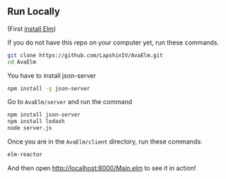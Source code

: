 ## Run Locally

(First [install Elm](http://elm-lang.org/install))

If you do not have this repo on your computer yet, run these commands.

```bash
git clone https://github.com/LapshinIV/AvaElm.git
cd AvaElm
```
You have to install json-server

```bash
npm install -g json-server
```
Go to `AvaElm/server` and run the command

```bash
npm install json-server
npm install lodash
node server.js
```

Once you are in the `AvaElm/client` directory, run these commands:

```bash
elm-reactor
```

And then open [http://localhost:8000/Main.elm](http://localhost:8000/Main.elm) to see it in action!
